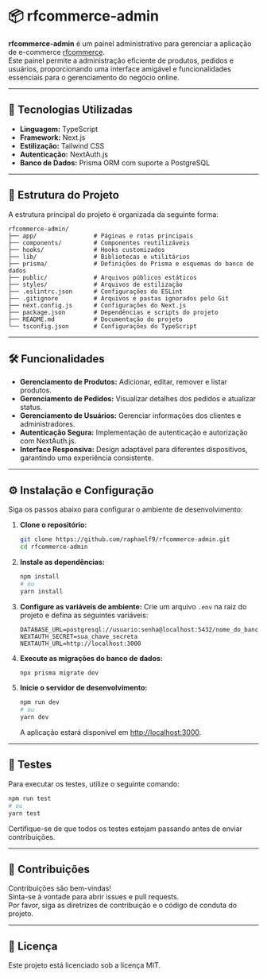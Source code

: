 # 📦 rfcommerce-admin

**rfcommerce-admin** é um painel administrativo para gerenciar a aplicação de e-commerce [rfcommerce](https://github.com/raphaelf9/rfcommerce).  
Este painel permite a administração eficiente de produtos, pedidos e usuários, proporcionando uma interface amigável e funcionalidades essenciais para o gerenciamento do negócio online.

---

## 🚀 Tecnologias Utilizadas

- **Linguagem:** TypeScript  
- **Framework:** Next.js  
- **Estilização:** Tailwind CSS  
- **Autenticação:** NextAuth.js  
- **Banco de Dados:** Prisma ORM com suporte a PostgreSQL  

---

## 📂 Estrutura do Projeto

A estrutura principal do projeto é organizada da seguinte forma:

```plaintext
rfcommerce-admin/
├── app/                # Páginas e rotas principais
├── components/         # Componentes reutilizáveis
├── hooks/              # Hooks customizados
├── lib/                # Bibliotecas e utilitários
├── prisma/             # Definições do Prisma e esquemas do banco de dados
├── public/             # Arquivos públicos estáticos
├── styles/             # Arquivos de estilização
├── .eslintrc.json      # Configurações do ESLint
├── .gitignore          # Arquivos e pastas ignorados pelo Git
├── next.config.js      # Configurações do Next.js
├── package.json        # Dependências e scripts do projeto
├── README.md           # Documentação do projeto
└── tsconfig.json       # Configurações do TypeScript
```

---

## 🛠️ Funcionalidades

- **Gerenciamento de Produtos:** Adicionar, editar, remover e listar produtos.  
- **Gerenciamento de Pedidos:** Visualizar detalhes dos pedidos e atualizar status.  
- **Gerenciamento de Usuários:** Gerenciar informações dos clientes e administradores.  
- **Autenticação Segura:** Implementação de autenticação e autorização com NextAuth.js.  
- **Interface Responsiva:** Design adaptável para diferentes dispositivos, garantindo uma experiência consistente.  

---

## ⚙️ Instalação e Configuração

Siga os passos abaixo para configurar o ambiente de desenvolvimento:

1. **Clone o repositório:**
   ```bash
   git clone https://github.com/raphaelf9/rfcommerce-admin.git
   cd rfcommerce-admin
   ```

2. **Instale as dependências:**
   ```bash
   npm install
   # ou
   yarn install
   ```

3. **Configure as variáveis de ambiente:**
   Crie um arquivo `.env` na raiz do projeto e defina as seguintes variáveis:
   ```env
   DATABASE_URL=postgresql://usuario:senha@localhost:5432/nome_do_banco
   NEXTAUTH_SECRET=sua_chave_secreta
   NEXTAUTH_URL=http://localhost:3000
   ```

4. **Execute as migrações do banco de dados:**
   ```bash
   npx prisma migrate dev
   ```

5. **Inicie o servidor de desenvolvimento:**
   ```bash
   npm run dev
   # ou
   yarn dev
   ```

   A aplicação estará disponível em [http://localhost:3000](http://localhost:3000).

---

## 🧪 Testes

Para executar os testes, utilize o seguinte comando:

```bash
npm run test
# ou
yarn test
```

Certifique-se de que todos os testes estejam passando antes de enviar contribuições.

---

## 🤝 Contribuições

Contribuições são bem-vindas!  
Sinta-se à vontade para abrir issues e pull requests.  
Por favor, siga as diretrizes de contribuição e o código de conduta do projeto.

---

## 📄 Licença

Este projeto está licenciado sob a licença MIT.  
